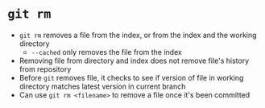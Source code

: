 # `git rm`

* `git rm` removes a file from the index, or from the index and the working directory
  * `--cached` only removes the file from the index
* Removing file from directory and index does not remove file's history from repository
* Before `git` removes file, it checks to see if version of file in working directory matches latest version in current branch
* Can use `git rm <filename>` to remove a file once it's been committed
